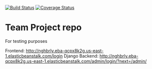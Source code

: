 [![Build Status](https://app.travis-ci.com/gcivil-nyu-org/INET-Monday-Spring2023-Team-3.svg?branch=develop)](https://app.travis-ci.com/gcivil-nyu-org/INET-Monday-Spring2023-Team-3) [![Coverage Status](https://coveralls.io/repos/github/gcivil-nyu-org/INET-Monday-Spring2023-Team-3/badge.svg?branch=develop)](https://coveralls.io/github/gcivil-nyu-org/INET-Monday-Spring2023-Team-3?branch=develop)

# Team Project repo
For testing purposes

Frontend: http://nghbrly.eba-qcpx8k2g.us-east-1.elasticbeanstalk.com/login
Django Backend: http://nghbrly.eba-qcpx8k2g.us-east-1.elasticbeanstalk.com/admin/login/?next=/admin/
